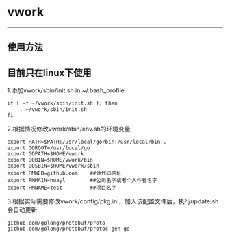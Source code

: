 # vwork #
---
## 使用方法
目前只在linux下使用
---
1.添加vwork/sbin/init.sh in ~/.bash_profile
```shell
if [ -f ~/vwork/sbin/init.sh ]; then
	. ~/vwork/sbin/init.sh
fi
```
2.根据情况修改vwork/sbin/env.sh的环境变量

```shell
export PATH=$PATH:/usr/local/go/bin:/usr/local/bin:.
export GOROOT=/usr/local/go
export GOPATH=$HOME/vwork
export GOBIN=$HOME/vwork/bin
export GOSBIN=$HOME/vwork/sbin
export PMWEB=github.com    ##源代码网址
export PMMAIN=huayl        ##公司名字或者个人作者名字
export PMNAME=test         ##项目名字
```
3.根据实际需要修改vwork/config/pkg.ini，加入该配置文件后，执行update.sh会自动更新
```shell
github.com/golang/protobuf/proto
github.com/golang/protobuf/protoc-gen-go
```
